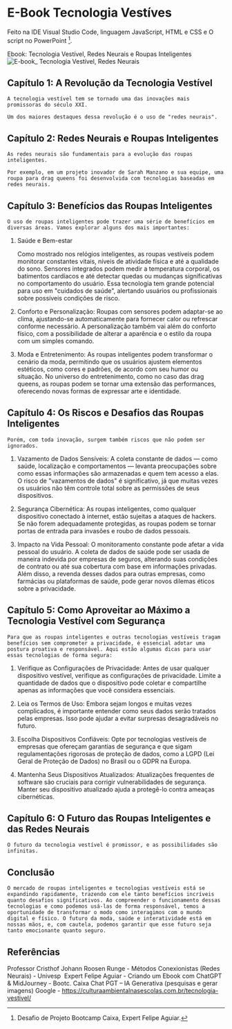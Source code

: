 # E-Book Tecnologia Vestíves

Feito na IDE Visual Studio Code, linguagem JavaScript, HTML e CSS e O script no PowerPoint [^1].

Ebook: Tecnologia Vestível, Redes Neurais e Roupas Inteligentes
![E-book_ Tecnologia Vestível, Redes Neurais](https://github.com/user-attachments/assets/c33a5c3b-5dd0-4aa6-abc7-02307e16019f)

## Capítulo 1: A Revolução da Tecnologia Vestível
	
	A tecnologia vestível tem se tornado uma das inovações mais promissoras do século XXI.

	Um dos maiores destaques dessa revolução é o uso de "redes neurais". 

## Capítulo 2: Redes Neurais e Roupas Inteligentes

	As redes neurais são fundamentais para a evolução das roupas inteligentes. 

	Por exemplo, em um projeto inovador de Sarah Manzano e sua equipe, uma roupa para drag queens foi desenvolvida com tecnologias baseadas em redes neurais.

## Capítulo 3: Benefícios das Roupas Inteligentes

	O uso de roupas inteligentes pode trazer uma série de benefícios em diversas áreas. Vamos explorar alguns dos mais importantes:

1. Saúde e Bem-estar 
 
   	Como mostrado nos relógios inteligentes, as roupas vestíveis podem monitorar constantes vitais, níveis de atividade física e até a qualidade do sono. Sensores integrados podem medir a temperatura corporal, os batimentos cardíacos e até detectar quedas ou mudanças significativas no comportamento do usuário. Essa tecnologia tem grande potencial para uso em "cuidados de saúde", alertando usuários ou profissionais sobre possíveis condições de risco.

2. Conforto e Personalização:
   	Roupas com sensores podem adaptar-se ao clima, ajustando-se automaticamente para fornecer calor ou refrescar conforme necessário. A personalização também vai além do conforto físico, com a possibilidade de alterar a aparência e o estilo da roupa com um simples comando.

3. Moda e Entretenimento:
   	As roupas inteligentes podem transformar o cenário da moda, permitindo que os usuários ajustem elementos estéticos, como cores e padrões, de acordo com seu humor ou situação. No universo do entretenimento, como no caso das drag queens, as roupas podem se tornar uma extensão das performances, oferecendo novas formas de expressar arte e identidade.

## Capítulo 4: Os Riscos e Desafios das Roupas Inteligentes
 

	Porém, com toda inovação, surgem também riscos que não podem ser ignorados.
1. Vazamento de Dados Sensíveis: 
   	A coleta constante de dados — como saúde, localização e comportamentos — levanta preocupações sobre como essas informações são armazenadas e quem tem acesso a elas. O risco de "vazamentos de dados" é significativo, já que muitas vezes os usuários não têm controle total sobre as permissões de seus dispositivos.

2. Segurança Cibernética:
  	As roupas inteligentes, como qualquer dispositivo conectado à internet, estão sujeitas a ataques de hackers. Se não forem adequadamente protegidas, as roupas podem se tornar portas de entrada para invasões e roubo de dados pessoais.

3. Impacto na Vida Pessoal:
 	O monitoramento constante pode afetar a vida pessoal do usuário. A coleta de dados de saúde pode ser usada de maneira indevida por empresas de seguros, alterando suas condições de contrato ou até sua cobertura com base em informações privadas. Além disso, a revenda desses dados para outras empresas, como farmácias ou plataformas de saúde, pode gerar novos dilemas éticos sobre a privacidade.

## Capítulo 5: Como Aproveitar ao Máximo a Tecnologia Vestível com Segurança
 
	Para que as roupas inteligentes e outras tecnologias vestíveis tragam benefícios sem comprometer a privacidade, é essencial adotar uma postura proativa e responsável. Aqui estão algumas dicas para usar essas tecnologias de forma segura:

1. Verifique as Configurações de Privacidade:
	Antes de usar qualquer dispositivo vestível, verifique as configurações de privacidade. Limite a quantidade de dados que o dispositivo pode coletar e compartilhe apenas as informações que você considera essenciais.

2. Leia os Termos de Uso:
	Embora sejam longos e muitas vezes complicados, é importante entender como seus dados serão tratados pelas empresas. Isso pode ajudar a evitar surpresas desagradáveis no futuro.

3. Escolha Dispositivos Confiáveis:
	Opte por tecnologias vestíveis de empresas que ofereçam garantias de segurança e que sigam regulamentações rigorosas de proteção de dados, como a LGPD (Lei Geral de Proteção de Dados) no Brasil ou o GDPR na Europa.

4. Mantenha Seus Dispositivos Atualizados:
	Atualizações frequentes de software são cruciais para corrigir vulnerabilidades de segurança. Manter seu dispositivo atualizado ajuda a protegê-lo contra ameaças cibernéticas.

## Capítulo 6: O Futuro das Roupas Inteligentes e das Redes Neurais
 
	O futuro da tecnologia vestível é promissor, e as possibilidades são infinitas. 
## Conclusão

	O mercado de roupas inteligentes e tecnologias vestíveis está se expandindo rapidamente, trazendo com ele tanto benefícios incríveis quanto desafios significativos. Ao compreender o funcionamento dessas tecnologias e como podemos usá-las de forma responsável, temos a oportunidade de transformar o modo como interagimos com o mundo digital e físico. O futuro da moda, saúde e interatividade está em nossas mãos, e, com cautela, podemos garantir que esse futuro seja tanto emocionante quanto seguro.

## Referências
Professor Cristhof Johann Roosen Runge - Métodos Conexionistas (Redes Neurais) - Univesp ​
Expert Felipe Aguiar - Criando um Ebook com ChatGPT & MidJourney - Bootc. Caixa​
Chat PGT – IA Generativa (pesquisas e gerar imagens)​
Google - https://culturaambientalnasescolas.com.br/tecnologia-vestivel/ ​

[^1]: Desafio de Projeto Bootcamp Caixa, Expert Felipe Aguiar.
